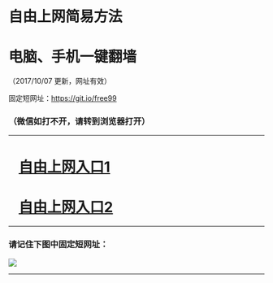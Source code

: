 ﻿# 自由上网简易方法

# 电脑、手机一键翻墙

（2017/10/07 更新，网址有效）

固定短网址：https://git.io/free99

### （微信如打不开，请转到浏览器打开）


***





# &nbsp;&nbsp; <a href="http://ft2680410180.fwq-tz-1001.info/fwqtz01.html?t=100700122228 " target="_blank">自由上网入口1</a>
# &nbsp;&nbsp; <a href="http://ft991211697.fwq-tz-1002.info/fwqtz02.html?t=100700127859 " target="_blank">自由上网入口2</a>
***

### 请记住下图中固定短网址：

<img src="https://s3-us-west-2.amazonaws.com/fwq-1001/yjfq-20170905okok.png" /> 


***

